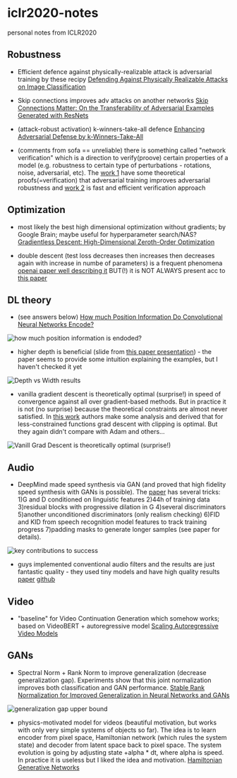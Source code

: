 # iclr2020-notes
personal notes from ICLR2020

## Robustness

- Efficient defence against physically-realizable attack is adversarial training by these recipy [Defending Against Physically Realizable Attacks on Image Classification](http://www.openreview.net/pdf?id=H1xscnEKDr)

- Skip connections improves adv attacks on another networks [Skip Connections Matter: On the Transferability of Adversarial Examples Generated with ResNets](http://www.openreview.net/pdf?id=BJlRs34Fvr)

- (attack-robust activation) k-winners-take-all defence [Enhancing Adversarial Defense by k-Winners-Take-All](http://www.openreview.net/pdf?id=Skgvy64tvr)

- (comments from sofa == unreliable) there is something called "network verification" which is a direction to verify(proove) certain properties of a model (e.g. robustness to certain type of perturbations - rotations, noise, adversarial, etc). The [work 1](http://www.openreview.net/pdf?id=SJxSDxrKDr) have some theoretical proofs(=verification) that adversarial training improves adversarial robustness and [work 2](http://www.openreview.net/pdf?id=B1evfa4tPB) is fast and efficient verification approach

## Optimization

- most likely the best high dimensional optimization without gradients; by Google Brain; maybe useful for hyperparameter search/NAS? [Gradientless Descent: High-Dimensional Zeroth-Order Optimization](http://www.openreview.net/pdf?id=Skep6TVYDB)

- double descent (test loss decreases then increases then decreases again with increase in numbe of parameters) is a frequent phenomena [openai paper well describing it]() BUT(!) it is NOT ALWAYS present acc to [this paper](http://www.openreview.net/pdf?id=H1gBsgBYwH)

## DL theory

- (see answers below) [How much Position Information Do Convolutional Neural Networks Encode?](http://www.openreview.net/pdf?id=rJeB36NKvB)

![how much position information is endoded?](https://user-images.githubusercontent.com/14358106/80418518-36b36600-88e0-11ea-9b92-471f34ad71cd.png)

- higher depth is beneficial (slide from [this paper presentation](http://www.openreview.net/pdf?id=BJe55gBtvH)) - the paper seems to provide some intuition explaining the examples, but I haven't checked it yet

![Depth vs Width results](https://user-images.githubusercontent.com/14358106/80409601-d0bfe200-88d1-11ea-84d4-936e0fae85fc.png)

- vanilla gradient descent is theoretically optimal (surprise!) in speed of convergence against all over gradient-based methods. But in practice it is not (no surprise) because the theoretical constraints are almost never satisfied. In [this work](http://www.openreview.net/pdf?id=BJgnXpVYwS) authors make some analysis and derived that for less-constrained functions grad descent with clipping is optimal. But they again didn't compare with Adam and others...

![Vanill Grad Descent is theoretically optimal (surprise!)](https://user-images.githubusercontent.com/14358106/80411958-bdaf1100-88d5-11ea-9b48-6b6cfedf22c4.png)

## Audio

- DeepMind made speed synthesis via GAN (and proved that high fidelity speed synthesis with GANs is possible). The [paper](http://www.openreview.net/pdf?id=r1gfQgSFDr) has several tricks: 1)G and D conditioned on linguistic features 2)44h of training data 3)residual blocks with progressive dilation in G 4)several discriminators 5)another unconditioned discriminators (only realism checking) 6)FID and KID from speech recognition model features to track training progress 7)padding masks to generate longer samples (see paper for details).

![key contributions to success](https://user-images.githubusercontent.com/14358106/80421217-c9ee9a80-88e4-11ea-8640-eb0d1d5a231a.png)

- guys implemented conventional audio filters and the results are just fantastic quality - they used tiny models and have high quality results [paper](http://www.openreview.net/pdf?id=B1x1ma4tDr) [github](https://github.com/magenta/ddsp)

## Video

- "baseline" for Video Continuation Generation which somehow works; based on VideoBERT + autoregressive model [Scaling Autoregressive Video Models](http://www.openreview.net/pdf?id=rJgsskrFwH)

## GANs

- Spectral Norm + Rank Norm to improve generalization (decrease generalization gap). Experiments show that this joint normalization improves both classification and GAN performance. [Stable Rank Normalization for Improved Generalization in Neural Networks and GANs](http://www.openreview.net/pdf?id=H1enKkrFDB)

![generalization gap upper bound](https://user-images.githubusercontent.com/14358106/80425335-1c7f8500-88ec-11ea-8a00-2e4584449989.png)

- physics-motivated model for videos (beautiful motivation, but works with only very simple systems of objects so far). The idea is to learn encoder from pixel space, Hamiltonian network (which rules the system state) and decoder from latent space back to pixel space. The system evolution is going by adjusting state +alpha * dt, where alpha is speed. In practice it is useless but I liked the idea and motivation. [Hamiltonian Generative Networks](http://www.openreview.net/pdf?id=HJenn6VFvB)

